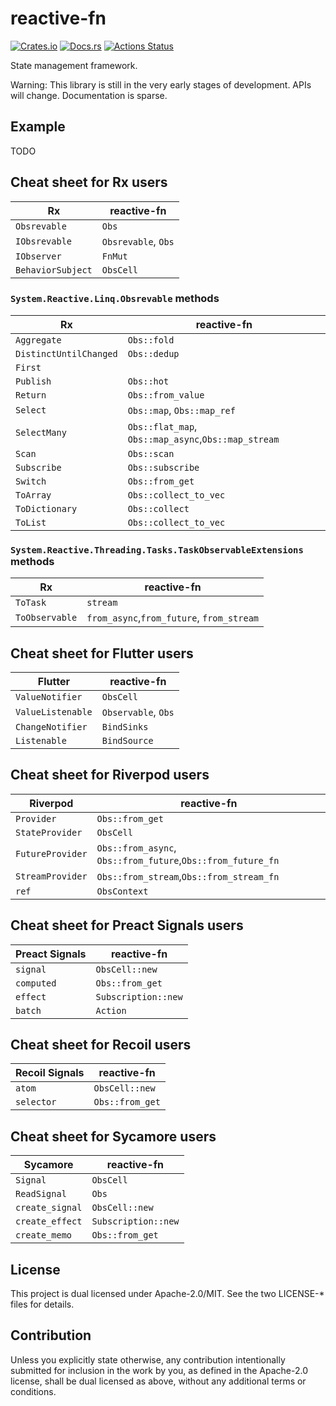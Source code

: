# reactive-fn

[![Crates.io](https://img.shields.io/crates/v/reactive-fn.svg)](https://crates.io/crates/reactive-fn)
[![Docs.rs](https://docs.rs/ctxmap/badge.svg)](https://docs.rs/reactive-fn/)
[![Actions Status](https://github.com/frozenlib/reactive-fn/workflows/CI/badge.svg)](https://github.com/frozenlib/reactive-fn/actions)

State management framework.

Warning: This library is still in the very early stages of development. APIs will change. Documentation is sparse.

## Example

TODO

## Cheat sheet for Rx users

| Rx                | reactive-fn         |
| ----------------- | ------------------- |
| `Obsrevable`      | `Obs`               |
| `IObsrevable`     | `Obsrevable`, `Obs` |
| `IObserver`       | `FnMut`             |
| `BehaviorSubject` | `ObsCell`           |

### `System.Reactive.Linq.Obsrevable` methods

| Rx                     | reactive-fn                                         |
| ---------------------- | --------------------------------------------------- |
| `Aggregate`            | `Obs::fold`                                         |
| `DistinctUntilChanged` | `Obs::dedup`                                        |
| `First`                |                                                     |
| `Publish`              | `Obs::hot`                                          |
| `Return`               | `Obs::from_value`                                   |
| `Select`               | `Obs::map`, `Obs::map_ref`                          |
| `SelectMany`           | `Obs::flat_map`, `Obs::map_async`,`Obs::map_stream` |
| `Scan`                 | `Obs::scan`                                         |
| `Subscribe`            | `Obs::subscribe`                                    |
| `Switch`               | `Obs::from_get`                                     |
| `ToArray`              | `Obs::collect_to_vec`                               |
| `ToDictionary`         | `Obs::collect`                                      |
| `ToList`               | `Obs::collect_to_vec`                               |

### `System.Reactive.Threading.Tasks.TaskObservableExtensions` methods

| Rx             | reactive-fn                               |
| -------------- | ----------------------------------------- |
| `ToTask`       | `stream`                                  |
| `ToObservable` | `from_async`,`from_future`, `from_stream` |

## Cheat sheet for Flutter users

| Flutter           | reactive-fn         |
| ----------------- | ------------------- |
| `ValueNotifier`   | `ObsCell`           |
| `ValueListenable` | `Observable`, `Obs` |
| `ChangeNotifier`  | `BindSinks`         |
| `Listenable`      | `BindSource`        |

## Cheat sheet for Riverpod users

| Riverpod         | reactive-fn                                                 |
| ---------------- | ----------------------------------------------------------- |
| `Provider`       | `Obs::from_get`                                             |
| `StateProvider`  | `ObsCell`                                                   |
| `FutureProvider` | `Obs::from_async`, `Obs::from_future`,`Obs::from_future_fn` |
| `StreamProvider` | `Obs::from_stream`,`Obs::from_stream_fn`                    |
| `ref`            | `ObsContext`                                                |

## Cheat sheet for Preact Signals users

| Preact Signals | reactive-fn         |
| -------------- | ------------------- |
| `signal`       | `ObsCell::new`      |
| `computed`     | `Obs::from_get`     |
| `effect`       | `Subscription::new` |
| `batch`        | `Action`            |

## Cheat sheet for Recoil users

| Recoil Signals | reactive-fn     |
| -------------- | --------------- |
| `atom`         | `ObsCell::new`  |
| `selector`     | `Obs::from_get` |

## Cheat sheet for Sycamore users

| Sycamore        | reactive-fn         |
| --------------- | ------------------- |
| `Signal`        | `ObsCell`           |
| `ReadSignal`    | `Obs`               |
| `create_signal` | `ObsCell::new`      |
| `create_effect` | `Subscription::new` |
| `create_memo`   | `Obs::from_get`     |

## License

This project is dual licensed under Apache-2.0/MIT. See the two LICENSE-\* files for details.

## Contribution

Unless you explicitly state otherwise, any contribution intentionally submitted for inclusion in the work by you, as defined in the Apache-2.0 license, shall be dual licensed as above, without any additional terms or conditions.
